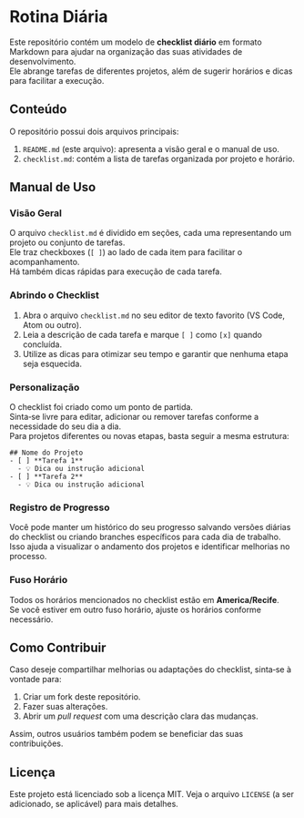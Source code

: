 # Rotina Diária

Este repositório contém um modelo de **checklist diário** em formato Markdown para ajudar na organização das suas atividades de desenvolvimento.  
Ele abrange tarefas de diferentes projetos, além de sugerir horários e dicas para facilitar a execução.

## Conteúdo

O repositório possui dois arquivos principais:

1. `README.md` (este arquivo): apresenta a visão geral e o manual de uso.  
2. `checklist.md`: contém a lista de tarefas organizada por projeto e horário.

## Manual de Uso

### Visão Geral

O arquivo `checklist.md` é dividido em seções, cada uma representando um projeto ou conjunto de tarefas.  
Ele traz checkboxes (`[ ]`) ao lado de cada item para facilitar o acompanhamento.  
Há também dicas rápidas para execução de cada tarefa.

### Abrindo o Checklist

1. Abra o arquivo `checklist.md` no seu editor de texto favorito (VS Code, Atom ou outro).  
2. Leia a descrição de cada tarefa e marque `[ ]` como `[x]` quando concluída.  
3. Utilize as dicas para otimizar seu tempo e garantir que nenhuma etapa seja esquecida.

### Personalização

O checklist foi criado como um ponto de partida.  
Sinta‑se livre para editar, adicionar ou remover tarefas conforme a necessidade do seu dia a dia.  
Para projetos diferentes ou novas etapas, basta seguir a mesma estrutura:

    ## Nome do Projeto
    - [ ] **Tarefa 1**
      - 💡 Dica ou instrução adicional
    - [ ] **Tarefa 2**
      - 💡 Dica ou instrução adicional

### Registro de Progresso

Você pode manter um histórico do seu progresso salvando versões diárias do checklist ou criando branches específicos para cada dia de trabalho.  
Isso ajuda a visualizar o andamento dos projetos e identificar melhorias no processo.

### Fuso Horário

Todos os horários mencionados no checklist estão em **America/Recife**.  
Se você estiver em outro fuso horário, ajuste os horários conforme necessário.

## Como Contribuir

Caso deseje compartilhar melhorias ou adaptações do checklist, sinta‑se à vontade para:

1. Criar um fork deste repositório.  
2. Fazer suas alterações.  
3. Abrir um *pull request* com uma descrição clara das mudanças.  

Assim, outros usuários também podem se beneficiar das suas contribuições.

## Licença

Este projeto está licenciado sob a licença MIT. Veja o arquivo `LICENSE` (a ser adicionado, se aplicável) para mais detalhes.
